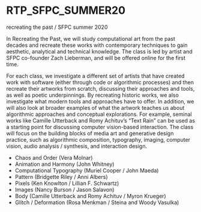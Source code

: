 # RTP_SFPC_SUMMER20
recreating the past / SFPC summer 2020

In Recreating the Past, we will study computational art from the past decades and recreate these works with contemporary techniques to gain aesthetic, analytical and technical knowledge. The class is led by artist and SFPC co-founder Zach Lieberman, and will be offered online for the first time.

For each class, we investigate a different set of artists that have created work with software (either through code or algorithmic processes) and then recreate their artworks from scratch, discussing their approaches and tools, as well as poetic underpinnings. By recreating historic works, we also investigate what modern tools and approaches have to offer. In addition, we will also look at broader examples of what the artwork teaches us about algorithmic approaches and conceptual explorations. For example, seminal works like Camille Utterback and Romy Achituv’s “Text Rain” can be used as a starting point for discussing computer vision-based interaction. The class will focus on the building blocks of media art and generative design practice, such as algorithmic composition, typography, imaging, computer vision, audio analysis / synthesis, and interaction design.

- Chaos and Order (Vera Molnar)
- Animation and Harmony (John Whitney)
- Computational Typography (Muriel Cooper / John Maeda)
- Pattern (Bridgette Riley / Anni Albers)
- Pixels (Ken Knowlton / Lillian F. Schwartz)
- Images (Nancy Burson / Jason Salavon)
- Body (Camille Utterback and Romy Achituv / Myron Krueger)
- Glitch / Deformation (Rosa Menkman / Steina and Woody Vasulka)

